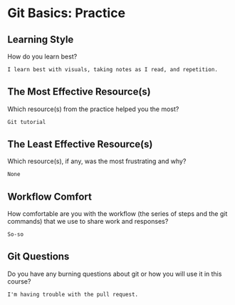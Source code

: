 # Git Basics: Practice

## Learning Style

How do you learn best?

```md
I learn best with visuals, taking notes as I read, and repetition.
```

## The Most Effective Resource(s)

Which resource(s) from the practice helped you the most?

```md
Git tutorial
```

## The Least Effective Resource(s)

Which resource(s), if any, was the most frustrating and why?

```md
None
```

## Workflow Comfort

How comfortable are you with the workflow (the series of steps and the git
commands) that we use to share work and responses?

```md
So-so
```

## Git Questions

Do you have any burning questions about git or how you will use it in this
course?

```md
I'm having trouble with the pull request.
```
